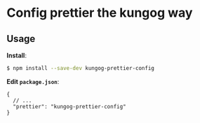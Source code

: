 # Config prettier the kungog way

## Usage

**Install**:

```bash
$ npm install --save-dev kungog-prettier-config
```

**Edit `package.json`**:

```jsonc
{
  // ...
  "prettier": "kungog-prettier-config"
}
```

